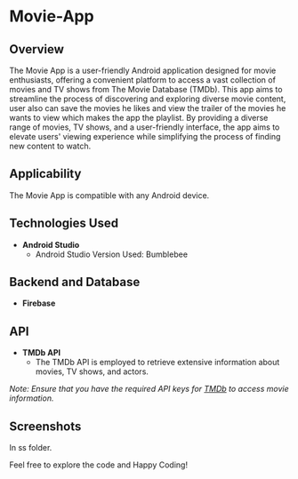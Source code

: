 # Movie-App

## Overview
The Movie App is a user-friendly Android application designed for movie enthusiasts, offering a convenient platform to access a vast collection of movies and TV shows from The Movie Database (TMDb). This app aims to streamline the process of discovering and exploring diverse movie content, user also can save the movies he likes and view the trailer of the movies he wants to view which makes the app the playlist. By providing a diverse range of movies, TV shows, and a user-friendly interface, the app aims to elevate users' viewing experience while simplifying the process of finding new content to watch.

## Applicability
The Movie App is compatible with any Android device.

## Technologies Used
- **Android Studio**
  - Android Studio Version Used: Bumblebee

## Backend and Database
- **Firebase**

## API
- **TMDb API**
  - The TMDb API is employed to retrieve extensive information about movies, TV shows, and actors.

*Note: Ensure that you have the required API keys for [TMDb](https://developer.themoviedb.org/reference/intro/getting-started) to access movie information.*

## Screenshots
In ss folder.

Feel free to explore the code and Happy Coding! 
